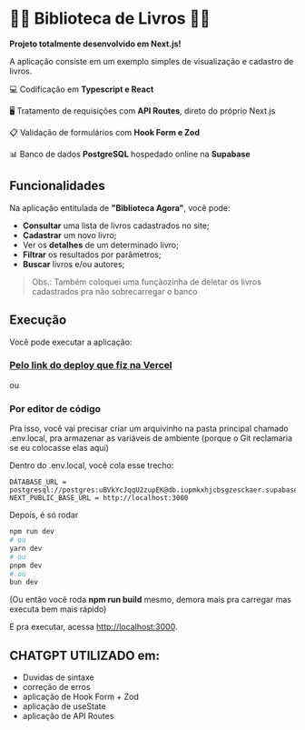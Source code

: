 # 📕📗 Biblioteca de Livros 📙📘

**Projeto totalmente desenvolvido em Next.js!**

A aplicação consiste em um exemplo simples de visualização e cadastro de livros.

💻 Codificação em **Typescript e React**

🖥 Tratamento de requisições com **API Routes**, direto do próprio Next.js

📋 Validação de formulários com **Hook Form e Zod**

📊 Banco de dados **PostgreSQL** hospedado online na **Supabase** 

## Funcionalidades

Na aplicação entitulada de **"Biblioteca Agora"**, você pode:

- **Consultar** uma lista de livros cadastrados no site;
- **Cadastrar** um novo livro;
- Ver os **detalhes** de um determinado livro;
- **Filtrar** os resultados por parâmetros;
- **Buscar** livros e/ou autores;

> Obs.: Também coloquei uma funçãozinha de deletar os livros cadastrados pra não sobrecarregar o banco

## Execução

Você pode executar a aplicação:

### [Pelo link do deploy que fiz na Vercel](https://desafio-biblioteca-kappa.vercel.app/)

ou

### Por editor de código

Pra isso, você vai precisar criar um arquivinho na pasta principal chamado .env.local, pra armazenar as variáveis de ambiente (porque o Git reclamaria se eu colocasse elas aqui)

Dentro do .env.local, você cola esse trecho:

```.env.local
DATABASE_URL = postgresql://postgres:uBVkYcJqqU2zupEK@db.iupmkxhjcbsgzesckaer.supabase.co:5432/postgres
NEXT_PUBLIC_BASE_URL = http://localhost:3000
```

Depois, é só rodar

```bash
npm run dev
# ou
yarn dev
# ou
pnpm dev
# ou
bun dev
```

(Ou então você roda **npm run build** mesmo, demora mais pra carregar mas executa bem mais rápido)

E pra executar, acessa [http://localhost:3000](http://localhost:3000).

## CHATGPT UTILIZADO em:
- Duvidas de sintaxe
- correção de erros
- aplicação de Hook Form + Zod
- aplicação de useState
- aplicação de API Routes
